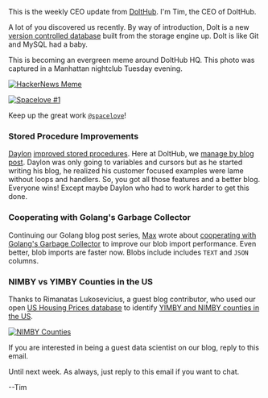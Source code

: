 This is the weekly CEO update from [DoltHub](https://www.dolthub.com/). I'm Tim, the CEO of DoltHub. 

A lot of you discovered us recently. By way of introduction, Dolt is a new [version controlled database](https://www.dolthub.com/blog/2021-09-17-database-version-control/) built from the storage engine up. Dolt is like Git and MySQL had a baby.

This is becoming an evergreen meme around DoltHub HQ. This photo was captured in a Manhattan nightclub Tuesday evening.

[![HackerNews Meme](../images/hackernews-meme.jpeg)](https://www.dolthub.com/blog/2022-12-02-open-source-hospital-price-transparency/)

[![Spacelove #1](../images/spacelove-1.png)](https://www.dolthub.com/blog/2022-12-02-open-source-hospital-price-transparency/)

Keep up the great work [`@spacelove`](https://www.dolthub.com/team#alec)!

### Stored Procedure Improvements

[Daylon](https://www.dolthub.com/team#alec) [improved stored procedures](). Here at DoltHub, we [manage by blog post](https://www.dolthub.com/blog/2021-07-02-manage-by-blog-post/). Daylon was only going to variables and cursors but as he started writing his blog, he realized his customer focused examples were lame without loops and handlers. So, you got all those features and a better blog. Everyone wins! Except maybe Daylon who had to work harder to get this done.

### Cooperating with Golang's Garbage Collector

Continuing our Golang blog post series, [Max](https://www.dolthub.com/team#max) wrote about [cooperating with Golang's Garbage Collector](https://www.dolthub.com/blog/2022-12-05-blob-writing-perf/) to improve our blob import performance. Even better, blob imports are faster now. Blobs include includes `TEXT` and `JSON` columns. 

### NIMBY vs YIMBY Counties in the US

Thanks to Rimanatas Lukosevicius, a guest blog contributor, who used our open [US Housing Prices database](https://www.dolthub.com/repositories/dolthub/us-housing-prices-v2) to identify [YIMBY and NIMBY counties in the US](https://www.dolthub.com/blog/2022-12-08-nimby-yimby/). 

[![NIMBY Counties](../images/nimby.png)](https://www.dolthub.com/blog/2022-12-08-nimby-yimby/)

If you are interested in being a guest data scientist on our blog, reply to this email.

Until next week. As always, just reply to this email if you want to chat.

--Tim